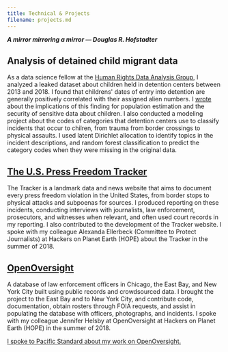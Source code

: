 ```yaml
---
title: Technical & Projects
filename: projects.md
---
```


***A mirror mirroring a mirror — Douglas R. Hofstadter***

## Analysis of detained child migrant data 
As a data science fellow at the [Human Rights Data Analysis Group](https://hrdag.org/), I analyzed a leaked dataset about children held in detention centers between 2013 and 2018. I found that childrens' dates of entry into detention are generally positively correlated with their assigned alien numbers. I [wrote](https://hrdag.org/2020/01/29/identifiers-detained-children/) about the implications of this finding for population estimation and the security of sensitive data about children. I also conducted a modeling project about the codes of categories that detention centers use to classify incidents that occur to chilren, from trauma from border crossings to physical assaults. I used latent Dirichlet allocation to identify topics in the incident descriptions, and random forest classification to predict the category codes when they were missing in the original data.

## [The U.S. Press Freedom Tracker](https://pressfreedomtracker.us)
The Tracker is a landmark data and news website that aims to document every press freedom violation in the United States, from border stops to physical attacks and subpoenas for sources. I produced reporting on these incidents, conducting interviews with journalists, law enforcement, prosecutors, and witnesses when relevant, and often used court records in my reporting. I also contributed to the development of the Tracker website. I spoke with my colleague Alexanda Ellerbeck (Committee to Protect Journalists) at Hackers on Planet Earth (HOPE) about the Tracker in the summer of 2018.

## [OpenOversight](https://openoversight.com)
A database of law enforcement officers in Chicago, the East Bay, and New York City built using public records and crowdsourced data. I brought the project to the East Bay and to New York City, and contribute code, documentation, obtain rosters through FOIA requests, and assist in populating the database with officers, photographs, and incidents. I spoke with my colleague Jennifer Helsby at OpenOversight at Hackers on Planet Earth (HOPE) in the summer of 2018.

[I spoke to Pacific Standard about my work on OpenOversight.](https://psmag.com/news/new-database-seeks-to-index-police-officers)